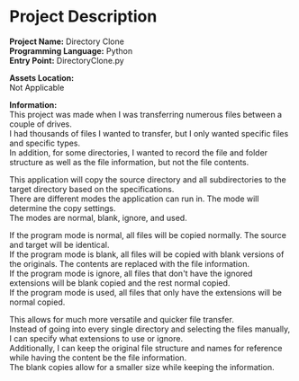 # Project Description
**Project Name:** Directory Clone <br />
**Programming Language:** Python <br />
**Entry Point:** DirectoryClone.py <br />

**Assets Location:** <br />
Not Applicable <br />

**Information:** <br />
This project was made when I was transferring numerous files between a couple of drives. <br />
I had thousands of files I wanted to transfer, but I only wanted specific files and specific types. <br />
In addition, for some directories, I wanted to record the file and folder structure as well as the file information, but not the file contents. <br />

This application will copy the source directory and all subdirectories to the target directory based on the specifications. <br />
There are different modes the application can run in. The mode will determine the copy settings. <br />
The modes are normal, blank, ignore, and used. <br />

If the program mode is normal, all files will be copied normally. The source and target will be identical. <br />
If the program mode is blank, all files will be copied with blank versions of the originals. The contents are replaced with the file information. <br />
If the program mode is ignore, all files that don't have the ignored extensions will be blank copied and the rest normal copied. <br />
If the program mode is used, all files that only have the extensions will be normal copied. <br />

This allows for much more versatile and quicker file transfer. <br />
Instead of going into every single directory and selecting the files manually, I can specify what extensions to use or ignore. <br />
Additionally, I can keep the original file structure and names for reference while having the content be the file information. <br />
The blank copies allow for a smaller size while keeping the information.
